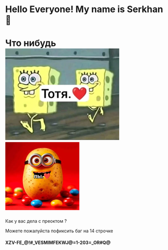 #  Hello Everyone!  My name is Serkhan 👋
#  Что нибудь ![alt text](image.png) ![alt text](image-1.png)

<p>
   Как у вас дела с преоктом ?

   Можете пожалуйста пофиксить баг на 14 строчке


 </p>


<h4>XZV-FE_@!#_VESMIMFEKWJ@=1-203=_OR#Q@</h4> 